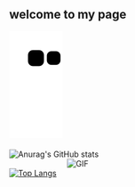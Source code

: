 <h2>welcome to my page</h2>

[![Snake animation](https://raw.githubusercontent.com/devxan/devxan/output/github-contribution-grid-snake.svg)](https://github.com/Platane/snk)
<br>
<br>
 ![Anurag's GitHub stats](https://github-readme-stats.vercel.app/api?username=salari12&show_icons=true&theme=midnight-purple)
<img align="right" alt="GIF" src="https://github.com/abhisheknaiidu/abhisheknaiidu/blob/master/code.gif?raw=true" width="400" height="320" />
<br>
<br>
 [![Top Langs](https://github-readme-stats.vercel.app/api/top-langs/?username=salari12&layout=compact)](https://github.com/AboalfazlForooghi2004/github-readme-stats&layout=compact)
